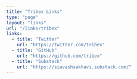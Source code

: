 ```yaml
---
title: "Tribex Links"
type: "page"
layout: "links"
url: "/links/tribex"
links:
  - title: "Twitter"
    url: "https://twitter.com/tribex"
  - title: "GitHub"
    url: "https://github.com/tribex"
  - title: "Substack"
    url: "https://siavashsakhavi.substack.com/"
---
```

